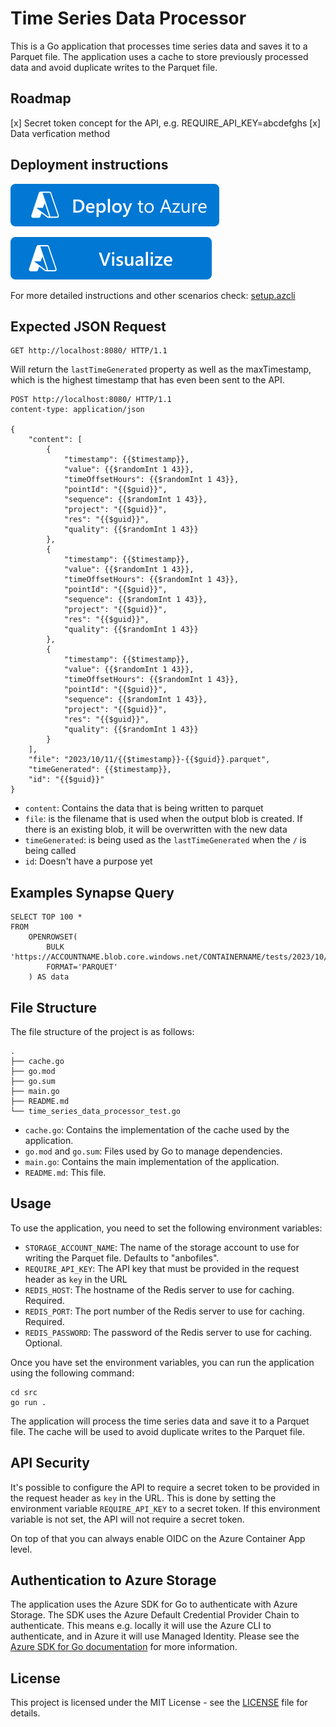 # Time Series Data Processor

This is a Go application that processes time series data and saves it to a Parquet file. The application uses a cache to store previously processed data and avoid duplicate writes to the Parquet file.

## Roadmap
[x] Secret token concept for the API, e.g. REQUIRE_API_KEY=abcdefghs
[x] Data verfication method

## Deployment instructions
[![Deploy To Azure](https://raw.githubusercontent.com/Azure/azure-quickstart-templates/master/1-CONTRIBUTION-GUIDE/images/deploytoazure.svg?sanitize=true)](https://portal.azure.com/#create/Microsoft.Template/uri/https%3A%2F%2Fraw.githubusercontent.com%2Fabossard%2Fapi-to-parquet%2Fmain%2Finfrastructure%azuredeploy.json)

[![Visualize](https://raw.githubusercontent.com/Azure/azure-quickstart-templates/master/1-CONTRIBUTION-GUIDE/images/visualizebutton.svg?sanitize=true)](http://armviz.io/#/?load=https%3A%2F%2Fraw.githubusercontent.com%2Fabossard%2Fapi-to-parquet%2Fmain%2Finfrastructure%azuredeploy.json)

For more detailed instructions and other scenarios check: [setup.azcli](infrastructure/setup.azcli) 

## Expected JSON Request

```
GET http://localhost:8080/ HTTP/1.1
```
Will return the `lastTimeGenerated` property as well as the maxTimestamp, which is the highest timestamp
that has even been sent to the API.


```
POST http://localhost:8080/ HTTP/1.1
content-type: application/json

{
    "content": [
        {
            "timestamp": {{$timestamp}},
            "value": {{$randomInt 1 43}},
            "timeOffsetHours": {{$randomInt 1 43}},
            "pointId": "{{$guid}}",
            "sequence": {{$randomInt 1 43}},
            "project": "{{$guid}}",
            "res": "{{$guid}}",
            "quality": {{$randomInt 1 43}}
        },
        {
            "timestamp": {{$timestamp}},
            "value": {{$randomInt 1 43}},
            "timeOffsetHours": {{$randomInt 1 43}},
            "pointId": "{{$guid}}",
            "sequence": {{$randomInt 1 43}},
            "project": "{{$guid}}",
            "res": "{{$guid}}",
            "quality": {{$randomInt 1 43}}
        },
        {
            "timestamp": {{$timestamp}},
            "value": {{$randomInt 1 43}},
            "timeOffsetHours": {{$randomInt 1 43}},
            "pointId": "{{$guid}}",
            "sequence": {{$randomInt 1 43}},
            "project": "{{$guid}}",
            "res": "{{$guid}}",
            "quality": {{$randomInt 1 43}}
        }
    ],
    "file": "2023/10/11/{{$timestamp}}-{{$guid}}.parquet",
    "timeGenerated": {{$timestamp}},
    "id": "{{$guid}}"
}
```
- `content`: Contains the data that is being written to parquet
- `file`: is the filename that is used when the output blob is created. If there is an existing blob, it will be overwritten with the new data
- `timeGenerated`: is being used as the `lastTimeGenerated` when the `/` is being called
- `id`: Doesn't have a purpose yet

## Examples Synapse Query
```
SELECT TOP 100 *
FROM
    OPENROWSET(
        BULK 'https://ACCOUNTNAME.blob.core.windows.net/CONTAINERNAME/tests/2023/10/26/19/*.parquet',
        FORMAT='PARQUET'
    ) AS data
```

## File Structure

The file structure of the project is as follows:

```
.
├── cache.go
├── go.mod
├── go.sum
├── main.go
├── README.md
└── time_series_data_processor_test.go
```

- `cache.go`: Contains the implementation of the cache used by the application.
- `go.mod` and `go.sum`: Files used by Go to manage dependencies.
- `main.go`: Contains the main implementation of the application.
- `README.md`: This file.

## Usage

To use the application, you need to set the following environment variables:

- `STORAGE_ACCOUNT_NAME`: The name of the storage account to use for writing the Parquet file. Defaults to "anbofiles".
- `REQUIRE_API_KEY`: The API key that must be provided in the request header as `key` in the URL
- `REDIS_HOST`: The hostname of the Redis server to use for caching. Required.
- `REDIS_PORT`: The port number of the Redis server to use for caching. Required.
- `REDIS_PASSWORD`: The password of the Redis server to use for caching. Optional.

Once you have set the environment variables, you can run the application using the following command:

```
cd src
go run .
```

The application will process the time series data and save it to a Parquet file. The cache will be used to avoid duplicate writes to the Parquet file.

## API Security
It's possible to configure the API to require a secret token to be provided in the request header as `key` in the URL. This is done by setting the environment variable `REQUIRE_API_KEY` to a secret token. If this environment variable is not set, the API will not require a secret token.

On top of that you can always enable OIDC on the Azure Container App level.

## Authentication to Azure Storage

The application uses the Azure SDK for Go to authenticate with Azure Storage. The SDK uses the Azure Default Credential Provider Chain to authenticate. This means e.g. locally it will use the Azure CLI to authenticate, and in Azure it will use Managed Identity. Please see the [Azure SDK for Go documentation](https://docs.microsoft.com/en-us/azure/developer/go/azure-sdk-authorization) for more information.

## License

This project is licensed under the MIT License - see the [LICENSE](LICENSE) file for details.
